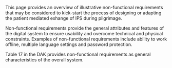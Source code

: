 This page provides an overview of illustrative non-functional requirements that may be considered to kick-start the process of designing or adapting the patient mediated exhange of IPS during pilgrimage.

Non-functional requirements provide the general attributes and features of the digital system to ensure usability and overcome technical and physical constraints. Examples of non-functional requirements include ability to work offline, multiple language settings and password protection.

Table 17 in the DAK provides non-functional requirements as general characteristics of the overall system.
